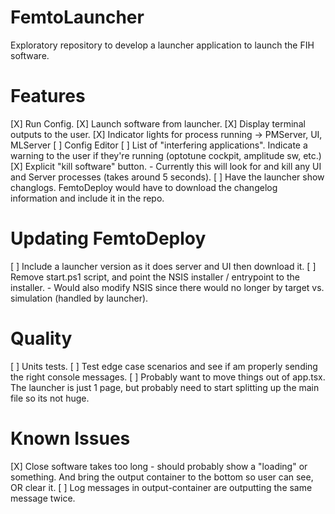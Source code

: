 # FemtoLauncher
Exploratory repository to develop a launcher application to launch the FIH software.

# Features
[X] Run Config.
[X] Launch software from launcher.
[X] Display terminal outputs to the user.
[X] Indicator lights for process running -> PMServer, UI, MLServer
[ ] Config Editor
[ ] List of "interfering applications". Indicate a warning to the user if they're running (optotune cockpit, amplitude sw, etc.)
[X] Explicit "kill software" button.
    - Currently this will look for and kill any UI and Server processes (takes around 5 seconds).
[ ] Have the launcher show changlogs. FemtoDeploy would have to download the changelog information and include it in the repo.

# Updating FemtoDeploy
[ ] Include a launcher version as it does server and UI then download it.
[ ]  Remove start.ps1 script, and point the NSIS installer / entrypoint to the installer.
    - Would also modify NSIS since there would no longer by target vs. simulation (handled by launcher).

# Quality
[ ] Units tests.
[ ] Test edge case scenarios and see if am properly sending the right console messages.
[ ] Probably want to move things out of app.tsx. The launcher is just 1 page, but probably need to start splitting up the main file so its not huge.

# Known Issues
[X] Close software takes too long - should probably show a "loading" or something. And bring the output container to the bottom so user can see, OR clear it.
[ ] Log messages in output-container are outputting the same message twice.

